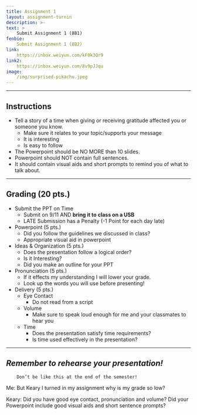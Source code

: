 ```yaml
---
title: Assignment 1
layout: assignment-turnin
description: >-
text: >
    Submit Assignment 1 (8B1)
fenbie:
    Submit Assignment 1 (8B2)
link: 
    https://inbox.weiyun.com/kF0k3Qr9
link2:
    https://inbox.weiyun.com/8v9pJJqu
image: 
    /img/surprised-pikachu.jpeg
---
```

---
## Instructions
* Tell a story of a time when giving or receiving gratitude affected you or someone you know.
	* Make sure it relates to your topic/supports your message
	* It is interesting
	* Is easy to follow
* The Powerpoint should be NO MORE than 10 slides.
* Powerpoint should NOT contain full sentences.
* It should contain visual aids and short prompts to remind you of what to talk about.

---
## Grading (20 pts.)
* Submit the PPT on Time
	* Submit on 9/11 AND **bring it to class on a USB**
    * LATE Submission has a Penalty (-1 Point for each day late)
* Powerpoint (5 pts.)
	* Did you follow the guidelines we discussed in class?
	* Appropriate visual aid in powerpoint
* Ideas & Organization (5 pts.)
    * Does the presentation follow a logical order?
    * Is it Interesting?
	* Did you make an outline for your PPT
* Pronunciation (5 pts.)
	* If it effects my understanding I will lower your grade.
	* Look up the words you will use before presenting!
* Delivery (5 pts.)
	* Eye Contact
	    * Do not read from a script
    * Volume
	    * Make sure to speak loud enough for me and your classmates to hear you
	* Time
	    * Does the presentation satisfy time requirements?
	    * Is time used effectively in the presentation?
---
## ***Remember to rehearse your presentation!***

        Don’t be like this at the end of the semester!

Me: But Keary I turned in my assignment why is my grade so low?

Keary: Did you have good eye contact, pronunciation and volume? Did your Powerpoint include good visual aids and short sentence prompts?